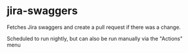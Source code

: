 # jira-swaggers

Fetches Jira swaggers and create a pull request if there was a change.

Scheduled to run nightly, but can also be run manually via the "Actions" menu

